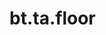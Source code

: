 <div itemscope itemtype="http://developers.google.com/ReferenceObject">
<meta itemprop="name" content="bt.ta.floor" />
<meta itemprop="path" content="Stable" />
</div>

# bt.ta.floor

<!-- Insert buttons and diff -->

<table class="tfo-notebook-buttons tfo-api nocontent" align="left">

</table>





<pre class="devsite-click-to-copy prettyprint lang-py tfo-signature-link">
<code>bt.ta.floor(
    *args, **kwargs
) -> np.array
</code></pre>



<!-- Placeholder for "Used in" -->
